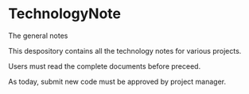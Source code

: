 # TechnologyNote
The general notes 

This despository contains all the technology notes for various projects.

Users must read the complete documents before preceed.

As today, submit new code must be approved by project manager.
